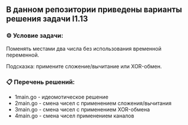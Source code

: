 ## В данном репозитории приведены варианты решения задачи l1.13  

### ⚙️ Условие задачи:  

Поменять местами два числа без использования временной переменной.

Подсказка: примените сложение/вычитание или XOR-обмен.

### 📋 Перечень решений:

- 1main.go - идеомотическое решение  
- 2main.go - смена чисел с применением сложения/вычитания  
- 3main.go - смена чисел с применением XOR-обмена  
- 4main.go - смена чисел применением каналов  


